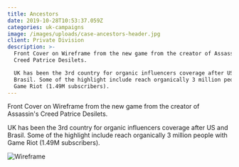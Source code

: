 ```yaml
---
title: Ancestors
date: 2019-10-28T10:53:37.059Z
categories: uk-campaigns
image: /images/uploads/case-ancestors-header.jpg
client: Private Division
description: >-
  Front Cover on Wireframe from the new game from the creator of Assassin's
  Creed Patrice Desilets. 

  UK has been the 3rd country for organic influencers coverage after US and
  Brasil. Some of the highlight include reach organically 3 million people with
  Game Riot (1.49M subscribers).
---
```

Front Cover on Wireframe from the new game from the creator of Assassin's Creed Patrice Desilets. 

UK has been the 3rd country for organic influencers coverage after US and Brasil. Some of the highlight include reach organically 3 million people with Game Riot (1.49M subscribers).

![Wireframe](/images/uploads/case-ancestors-img.jpg "Wireframe")
